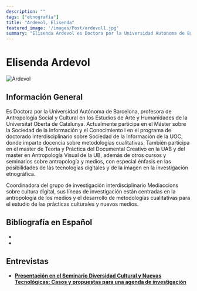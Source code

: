 ```yaml
---
description: ""
tags: ["etnografía"]
title: "Ardevol, Elisenda"
featured_image: '/images/Post/ardevol1.jpg'
summary: "Elisenda Ardevol es Doctora por la Universidad Autónoma de Barcelona, profesora de Antropología Social y Cultural en los Estudios de Arte y Humanidades de la Universitat Oberta de Catalunya."
---
```


# Elisenda Ardevol 
![Ardevol](../../images/Post/ardevol2.jpg)


## Información General

Es Doctora por la Universidad Autónoma de Barcelona, profesora de Antropología Social y Cultural en los Estudios de Arte y Humanidades de la Universitat Oberta de Catalunya. Actualmente participa en el Máster sobre la Sociedad de la Información y el Conocimiento i en el programa de doctorado interdisciplinario sobre Sociedad de la Información de la UOC, donde imparte docencia sobre metodologías cualitativas. También participa en el master de Teoria y Práctica del Documental Creativo en la UAB y del master en Antropología Visual de la UB, además de otros cursos y seminarios sobre antropología y medios, con especial énfasis en las posibilidades de las tecnologías digitales y de la imagen en la investigación etnográfica.

Coordinadora del grupo de investigación interdisciplinario Mediaccions sobre cultura digital, sus líneas de investigación están centradas en la antropología de los medios y el desarrollo de metodologías cualitativas para el estudio de las prácticas culturales y nuevos medios. 

## Bibliografía en Español 
- 
- 

## Entrevistas

- [**Presentación en el Seminario Diversidad Cultural y Nuevas Tecnológicas:
Casos y propuestas para una agenda de investigación**](https://www.youtube.com/watch?v=4Eg3sejQBg4)

